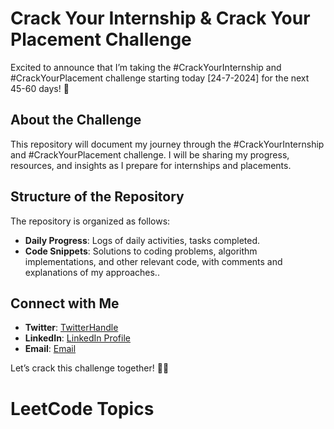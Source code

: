 # Crack Your Internship & Crack Your Placement Challenge

Excited to announce that I’m taking the #CrackYourInternship and #CrackYourPlacement challenge starting today [24-7-2024] for the next 45-60 days! 💪

## About the Challenge

This repository will document my journey through the #CrackYourInternship and #CrackYourPlacement challenge. I will be sharing my progress, resources, and insights as I prepare for internships and placements.

## Structure of the Repository

The repository is organized as follows:

- **Daily Progress**: Logs of daily activities, tasks completed.
- **Code Snippets**: Solutions to coding problems, algorithm implementations, and other relevant code, with comments and explanations of my approaches..


## Connect with Me

- **Twitter**: [TwitterHandle]()
- **LinkedIn**: [LinkedIn Profile](https://www.linkedin.com/in/iamrishaby/)
- **Email**: [Email](rishab130402@gmail.com)

Let’s crack this challenge together! 💪🔥

<!---LeetCode Topics Start-->
# LeetCode Topics

<!---LeetCode Topics End-->
